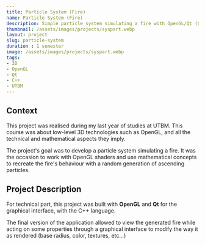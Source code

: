 ```yaml
---
title: Particle System (Fire)
name: Particle System (Fire)
description: Simple particle system simulating a fire with OpenGL/Qt (C++)
thumbnail: /assets/images/projects/syspart.webp
layout: project
slug: particle-system
duration : 1 semester
image: /assets/images/projects/syspart.webp
tags:
- 3D
- OpenGL
- Qt
- C++
- UTBM
---
```


## Context
This project was realised during my last year of studies at UTBM. This course was about low-level 3D technologies such as OpenGL, and all the technical and mathematical aspects they imply.

The project's goal was to develop a particle system simulating a fire. It was the occasion to work with OpenGL shaders and use mathematical concepts to recreate the fire's behaviour with a random generation of ascending particles.
## Project Description
For technical part, this project was built with **OpenGL** and **Qt** for the graphical interface, with the C++ language.

The final version of the application allowed to view the generated fire while acting on some properties through a graphical interface to modify the way it as rendered (base radius, color, textures, etc...)